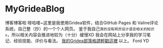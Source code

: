 # MyGrideaBlog
博客博客啦
呀哈喽~这里是我使用Gridea软件，结合GitHub Pages 和 Valine评论系统，自己整（抄）的一个个人网页。
鉴于我自己`真的没有网页设计语言相关的知识x`，所以相关内容会推进地较为（十分）缓慢XD
我会在网站上分享我的学习笔记、经验技能、评价与看法。
[我的Gridea部落格請輕戳這裡](https://cyd23333.github.io/MyGrideaBlog/)
以上。
Ford YD
